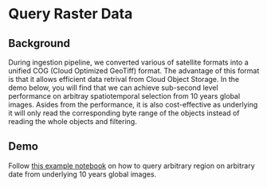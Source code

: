 # Query Raster Data

## Background
During ingestion pipeline, we converted various of satellite formats into a unified COG (Cloud Optimized GeoTiff) format. The advantage of this format is that it allows efficient data retrival from Cloud Object Storage. In the demo below, you will find that we can achieve sub-second level performance on arbitray spatiotemporal selection from 10 years global images. Asides from the performance, it is also cost-effective as underlying it will only read the corresponding byte range of the objects instead of reading the whole objects and filtering.

## Demo
Follow [this example notebook](Cloud%20Optimized%20GeoTIFF%20Usage%20Demo.ipynb) on how to query arbitrary region on arbitrary date from underlying 10 years global images.
